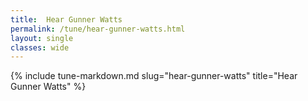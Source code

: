 ```yaml
---
title:  Hear Gunner Watts
permalink: /tune/hear-gunner-watts.html
layout: single
classes: wide
---
```

{% include tune-markdown.md slug="hear-gunner-watts" title="Hear Gunner Watts" %}
